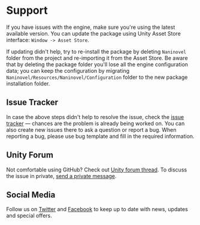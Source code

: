 # Support

If you have issues with the engine, make sure you're using the latest available version. You can update the package using Unity Asset Store interface: `Window -> Asset Store`. 

If updating didn't help, try to re-install the package by deleting `Naninovel` folder from the project and re-importing it from the Asset Store. Be aware that by deleting the package folder you'll lose all the engine configuration data; you can keep the configuration by migrating `Naninovel/Resources/Naninovel/Configuration` folder to the new package installation folder. 

## Issue Tracker

In case the above steps didn't help to resolve the issue, check the [issue tracker](https://github.com/Elringus/NaninovelWeb/issues) — chances are the problem is already being worked on. You can also create new issues there to ask a question or report a bug. When reporting a bug, please use bug template and fill in the required information.

## Unity Forum

Not comfortable using GitHub? Check out [Unity forum thread](https://forum.unity.com/threads/naninovel-visual-novel-engine.601966/). To discuss the issue in private, [send a private message](https://forum.unity.com/conversations/add?to=Elringus). 

## Social Media

Follow us on [Twitter](https://twitter.com/naniengine) and [Facebook](https://www.facebook.com/naniengine) to keep up to date with news, updates and special offers.
